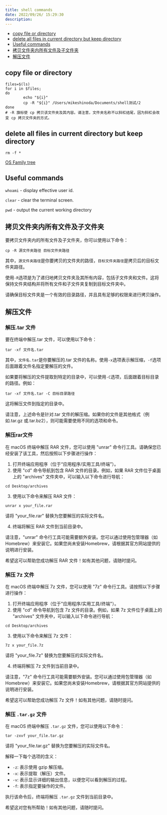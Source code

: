 ```yaml
---
title: shell commands
date: 2022/09/26/ 15:29:30
description:
---
```


- [copy file or directory](#copy-file-or-directory)
- [delete all files in current directory but keep directory](#delete-all-files-in-current-directory-but-keep-directory)
- [Useful commands](#useful-commands)
- [拷贝文件夹内所有文件及子文件夹](#拷贝文件夹内所有文件及子文件夹)
- [解压文件](#解压文件)

## copy file or directory

```shell
files=$(ls)
for i in $files;
do
        echo "${i}"
        cp -R "${i}" /Users/mikeshinoda/Documents/shell测试/2
done
# -R 旗标使 cp 拷贝该文件夹及其内容。请注意，文件夹名称不以斜杠结尾，因为斜杠会改变 cp 拷贝文件夹的方式。
```

## delete all files in current directory but keep directory

```shell
rm -f *
```

[OS Family tree](https://eylenburg.github.io/os_familytree.htm)

## Useful commands

`whoami` - display effective user id.

`clear` - clear the terminal screen.

`pwd` - output the current working directory

## 拷贝文件夹内所有文件及子文件夹

要拷贝文件夹内的所有文件及子文件夹，你可以使用以下命令：

```shell
cp -R 源文件夹路径 目标文件夹路径
```

其中，`源文件夹路径`是你要拷贝的文件夹的路径，`目标文件夹路径`是拷贝后的目标文件夹路径。

使用`-R`选项是为了递归地拷贝文件夹及其所有内容，包括子文件夹和文件。这将保持文件夹结构并将所有文件和子文件夹复制到目标文件夹中。

请确保目标文件夹是一个有效的目录路径，并且具有足够的权限来进行拷贝操作。

## 解压文件
### 解压.tar 文件
要在终端中解压.tar 文件，可以使用以下命令：

```shell
tar -xf 文件名.tar
```

其中，`文件名.tar`是你要解压的.tar 文件的名称。使用`-x`选项表示解压缩，`-f`选项后面跟着文件名指定要解压的文件。

如果要将解压的文件提取到特定的目录中，可以使用`-C`选项，后面跟着目标目录的路径。例如：

```shell
tar -xf 文件名.tar -C 目标目录路径
```

这将解压文件到指定的目录中。

请注意，上述命令是针对.tar 文件的解压缩。如果你的文件是其他格式（例如.tar.gz 或.tar.bz2），则可能需要使用不同的选项和命令。

### 解压rar文件

在 macOS 终端中解压 RAR 文件，您可以使用 "unrar" 命令行工具。请确保您已经安装了该工具，然后按照以下步骤进行操作：

1. 打开终端应用程序（位于“应用程序/实用工具/终端”）。
2. 使用 "cd" 命令导航到包含 RAR 文件的目录。例如，如果 RAR 文件位于桌面上的 "archives" 文件夹中，可以输入以下命令进行导航：
```
cd Desktop/archives
```
3. 使用以下命令来解压 RAR 文件：
```
unrar x your_file.rar
```
请将 "your_file.rar" 替换为您要解压的实际文件名。

4. 终端将解压 RAR 文件到当前目录中。

请注意，"unrar" 命令行工具可能需要额外安装。您可以通过使用包管理器（如Homebrew）来安装它。如果您尚未安装Homebrew，请根据其官方网站提供的说明进行安装。

希望这可以帮助您成功解压 RAR 文件！如有其他问题，请随时提问。
### 解压 7z 文件
在 macOS 终端中解压 7z 文件，您可以使用 "7z" 命令行工具。请按照以下步骤进行操作：

1. 打开终端应用程序（位于"应用程序/实用工具/终端"）。
2. 使用 "cd" 命令导航到包含 7z 文件的目录。例如，如果 7z 文件位于桌面上的 "archives" 文件夹中，可以输入以下命令进行导航：
```
cd Desktop/archives
```
3. 使用以下命令来解压 7z 文件：
```
7z x your_file.7z
```
请将 "your_file.7z" 替换为您要解压的实际文件名。

4. 终端将解压 7z 文件到当前目录中。

请注意，"7z" 命令行工具可能需要额外安装。您可以通过使用包管理器（如Homebrew）来安装它。如果您尚未安装Homebrew，请根据其官方网站提供的说明进行安装。

希望这可以帮助您成功解压 7z 文件！如有其他问题，请随时提问。
### 解压 `.tar.gz` 文件
在 macOS 终端中解压 `.tar.gz` 文件，您可以使用以下命令：

```
tar -zxvf your_file.tar.gz
```

请将 "your_file.tar.gz" 替换为您要解压的实际文件名。

解释一下每个选项的含义：

- `-z`: 表示使用 gzip 解压缩。
- `-x`: 表示提取（解压）文件。
- `-v`: 表示显示详细的输出信息，以便您可以看到解压的过程。
- `-f`: 表示指定要操作的文件。

执行该命令后，终端将解压 `.tar.gz` 文件到当前目录中。

希望这对您有所帮助！如有其他问题，请随时提问。